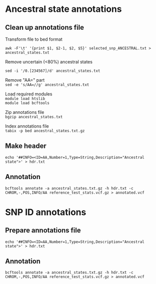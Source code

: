 # Ancestral state annotations      
       
## Clean up annotations file    
       
Transform file to bed format

`awk -F'\t' '{print $1, $2-1, $2, $5}' selected_snp_ANCESTRAL.txt > ancestral_states.txt`        

Remove uncertain (<80%) ancestral states    
     
`sed -i '/0.[234567]/d' ancestral_states.txt`            
                
Remove "AA=" part                
`sed -e 's/AA=//g' ancestral_states.txt`     
             
Load required modules         
`module load htslib`    
`module load bcftools`
    
Zip annotations file        
`bgzip ancestral_states.txt`
       
Index annotations file      
`tabix -p bed ancestral_states.txt.gz`   

    
## Make header    
        
`echo '##INFO=<ID=AA,Number=1,Type=String,Description="Ancestral state">' > hdr.txt`     

    
## Annotation   
      
`bcftools annotate -a ancestral_states.txt.gz -h hdr.txt -c CHROM,-,POS,INFO/AA reference_test_stats.vcf.gz > annotated.vcf` 

                
# SNP ID annotations   
       
## Prepare annotations file   
           
`echo '##INFO=<ID=AA,Number=1,Type=String,Description="Ancestral state">' > hdr.txt`     

      
## Annotation   
      
`bcftools annotate -a ancestral_states.txt.gz -h hdr.txt -c CHROM,-,POS,INFO/AA reference_test_stats.vcf.gz > annotated.vcf` 
